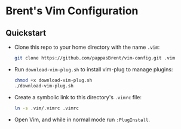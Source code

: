 # Brent's Vim Configuration

## Quickstart

- Clone this repo to your home directory with the name `.vim`:

    ```bash
    git clone https://github.com/pappasBrent/vim-config.git .vim
    ```
- Run `download-vim-plug.sh` to install vim-plug to manage plugins:

    ```bash
    chmod +x download-vim-plug.sh
    ./download-vim-plug.sh
    ```

- Create a symbolic link to this directory's `.vimrc` file:

    ```bash
    ln -s .vim/.vimrc .vimrc
    ```

- Open Vim, and while in normal mode run `:PlugInstall`.

